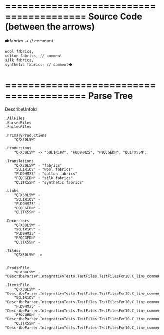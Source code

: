 ========================================
Source Code (between the arrows)
========================================

🡆fabrics -> // comment

	wool fabrics,
	cotton fabrics, // comment
	silk fabrics,
	synthetic fabrics; // comment🡄

========================================
Parse Tree
========================================
DescribeUnfold

    .AllFiles
    .ParsedFiles
    .FailedFiles

    .PrimaryProductions
        "QPX30L5W" 

    .Productions
        "QPX30L5W" -> "5OL1R1OV", "FUD9HM25", "P8QCGEDN", "QU1TX5SN";

    .Translations
        "QPX30L5W" - "fabrics"
        "5OL1R1OV" - "wool fabrics"
        "FUD9HM25" - "cotton fabrics"
        "P8QCGEDN" - "silk fabrics"
        "QU1TX5SN" - "synthetic fabrics"

    .Links
        "QPX30L5W" - 
        "5OL1R1OV" - 
        "FUD9HM25" - 
        "P8QCGEDN" - 
        "QU1TX5SN" - 

    .Decorators
        "QPX30L5W" - 
        "5OL1R1OV" - 
        "FUD9HM25" - 
        "P8QCGEDN" - 
        "QU1TX5SN" - 

    .Tildes
        "QPX30L5W" -> 


    .ProdidFile
        "QPX30L5W" - "DescribeParser.IntegrationTests.TestFiles.TestFilesFor10.C_line_comment.ds"

    .ItemidFile
        "QPX30L5W" - "DescribeParser.IntegrationTests.TestFiles.TestFilesFor10.C_line_comment.ds"
        "5OL1R1OV" - "DescribeParser.IntegrationTests.TestFiles.TestFilesFor10.C_line_comment.ds"
        "FUD9HM25" - "DescribeParser.IntegrationTests.TestFiles.TestFilesFor10.C_line_comment.ds"
        "P8QCGEDN" - "DescribeParser.IntegrationTests.TestFiles.TestFilesFor10.C_line_comment.ds"
        "QU1TX5SN" - "DescribeParser.IntegrationTests.TestFiles.TestFilesFor10.C_line_comment.ds"

